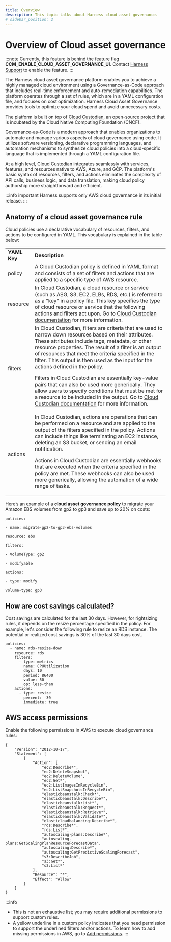 ```yaml
---
title: Overview
description: This topic talks about Harness cloud asset governance.
# sidebar_position: 2
---
```


# Overview of Cloud asset governance 
:::note
Currently, this feature is behind the feature flag **CCM_ENABLE_CLOUD_ASSET_GOVERNANCE_UI**. Contact [Harness Support](mailto:support@harness.io) to enable the feature.
:::


The Harness cloud asset governance platform enables you to achieve a highly managed cloud environment using a Governance-as-Code approach that includes real-time enforcement and auto-remediation capabilities. The platform operates through a set of rules, which are in a YAML configuration file, and focuses on cost optimization. Harness Cloud Asset Governance provides tools to optimize your cloud spend and avoid unnecessary costs.

The platform is built on top of [Cloud Custodian](https://cloudcustodian.io/), an open-source project that is incubated by the Cloud Native Computing Foundation (CNCF).

Governance-as-Code is a modern approach that enables organizations to automate and manage various aspects of cloud governance using code. It utilizes software versioning, declarative programming languages, and automation mechanisms to synthesize cloud policies into a cloud-specific language that is implemented through a YAML configuration file. 

At a high level, Cloud Custodian integrates seamlessly with services, features, and resources native to AWS, Azure, and GCP. The platform's basic syntax of resources, filters, and actions eliminates the complexity of API calls, business logic, and data translation, making cloud policy authorship more straightforward and efficient.


:::info important
Harness supports only AWS cloud governance in its initial release.
:::

## Anatomy of a cloud asset governance rule

Cloud policies use a declarative vocabulary of resources, filters, and actions to be configured in YAML. This vocabulary is explained in the table below:

<table>
  <tr>
   <td><strong>YAML Key</strong>
   </td>
   <td><strong>Description</strong>
   </td>
  </tr>
  <tr>
   <td>policy
   </td>
   <td>A Cloud Custodian policy is defined in YAML format and consists of a set of filters and actions that are applied to a specific type of AWS resource.
   </td>
  </tr>
  <tr>
   <td>resource
   </td>
   <td>In Cloud Custodian, a cloud resource or service (such as ASG, S3, EC2, ELBs, RDS, etc.) is referred to as a "key" in a policy file. This key specifies the type of cloud resource or service that the following actions and filters act upon. Go to <a href="https://cloudcustodian.io/docs/filters.html">Cloud Custodian documentation</a> for more information. 
   </td>
  </tr>
  <tr>
   <td>filters
   </td>
   <td>In Cloud Custodian, filters are criteria that are used to narrow down resources based on their attributes. These attributes include tags, metadata, or other resource properties. The result of a filter is an output of resources that meet the criteria specified in the filter. This output is then used as the input for the actions defined in the policy.
<p>
Filters in Cloud Custodian are essentially key-value pairs that can also be used more generically. They allow users to specify conditions that must be met for a resource to be included in the output. Go to <a href="https://cloudcustodian.io/docs/filters.html"> Cloud Custodian documentation</a> for more information.</p>
   </td>
  </tr>
  <tr>
   <td>actions
   </td>
   <td>In Cloud Custodian, actions are operations that can be performed on a resource and are applied to the output of the filters specified in the policy. Actions can include things like terminating an EC2 instance, deleting an S3 bucket, or sending an email notification.
<p>
Actions in Cloud Custodian are essentially webhooks that are executed when the criteria specified in the policy are met. These webhooks can also be used more generically, allowing the automation of a wide range of tasks. </p>
   </td>
  </tr>
</table>


Here’s an example of a **cloud asset governance policy** to migrate your Amazon EBS volumes from gp2 to gp3 and save up to 20% on costs:


```
policies:

- name: migrate-gp2-to-gp3-ebs-volumes

resource: ebs

filters:

- VolumeType: gp2

- modifyable

actions:

- type: modify

volume-type: gp3
```

## How are cost savings calculated?

Cost savings are calculated for the last 30 days. However, for rightsizing rules, it depends on the resize percentage specified in the policy. For example, let's consider the following rule to resize an RDS instance. The potential or realized cost savings is 30% of the last 30 days cost.

```
policies:
  - name: rds-resize-down
    resource: rds
    filters:
      - type: metrics
        name: CPUUtilization
        days: 10
        period: 86400
        value: 50
        op: less-than
    actions:
      - type: resize
        percent: -30
        immediate: true
```

<!-- For resizing, let's consider a policy for EBS volume migration from gp2 to gp3: 

```
policies:
 - name: migrate-gp2-to-gp3-ebs-volumes
   resource: ebs
   filters:
    - VolumeType: gp2
    - modifyable
   actions:
    - type: modify
      volume-type: gp3
```
Executing this rule can potentially result in cost savings of up to 30%. However, the decision to resize should consider workload requirements and performance needs. Generally, gp3 volumes have a lower price per GB compared to gp2 volumes. It's important to note that there are scenarios where gp2 volumes may still be the preferred option. For instance, if your workload involves numerous small, random I/O operations, gp2 volumes offer better IOPS performance compared to gp3 volumes. 

Deleting an EBS snapshot: You might have two policies related to deleting EBS snapshots.

* `delete-snapshot-with-no-volume
`
```
policies:
  - name: delete-snapshot-with-no-volume
    description: Find any snapshots that do not have a corresponding volume.
    resource: aws.ebs-snapshot
    filters:
      - type: volume
        key: VolumeId
        value: absent
    actions:
      - delete
```
* `delete-snapshot-unused`
```
policies:
  - name: delete-snapshot-unused
    resource: ebs-snapshot
    filters:
      - type: unused
        value: true
    actions:
      - delete
```
An EBS snapshot with no associated volume refers to a snapshot that was created from a volume that no longer exists. It may still incur storage costs if it contains data, but it cannot be used to create a new volume. It is recommended to delete such snapshots as they do not provide any value to your infrastructure.

On the other hand, an unused EBS snapshot refers to a snapshot that is not currently being utilized by any resources, such as an EC2 instance or an AMI. This type of snapshot can still be valuable as it can be used to create a new volume or restore an existing one. However, if an unused snapshot is no longer needed, deleting it can help reduce storage costs.

In summary, an EBS snapshot with no volume is an orphaned resource that cannot be used, while an unused EBS snapshot is a potentially useful resource that is not currently in use.-->

## AWS access permissions

Enable the following permissions in AWS to execute cloud governance rules:

```
{
    "Version": "2012-10-17",
    "Statement": [
        {
            "Action": [
                "ec2:Describe*",
                "ec2:DeleteSnapshot",
                "ec2:DeleteVolume",
                "ec2:Get*",
                "ec2:ListImagesInRecycleBin",
                "ec2:ListSnapshotsInRecycleBin",
                "elasticbeanstalk:Check*",
                "elasticbeanstalk:Describe*",
                "elasticbeanstalk:List*",
                "elasticbeanstalk:Request*",
                "elasticbeanstalk:Retrieve*",
                "elasticbeanstalk:Validate*",
                "elasticloadbalancing:Describe*",
                "rds:Describe*",
                "rds:List*",
                "autoscaling-plans:Describe*",
                "autoscaling-plans:GetScalingPlanResourceForecastData",
                "autoscaling:Describe*",
                "autoscaling:GetPredictiveScalingForecast",
                "s3:DescribeJob",
                "s3:Get*",
                "s3:List*"
            ],
            "Resource": "*",
            "Effect": "Allow"
        }
    ]
}
```

:::info
* This is not an exhaustive list; you may require additional permissions to support custom rules.
* A yellow underline in a custom policy indicates that you need permission to support the underlined filters and/or actions.
To learn how to add missing permissions in AWS, go to [Add permissions](../../get-started/onboarding-guide/set-up-cost-visibility-for-aws.md#add-permissions).
:::




